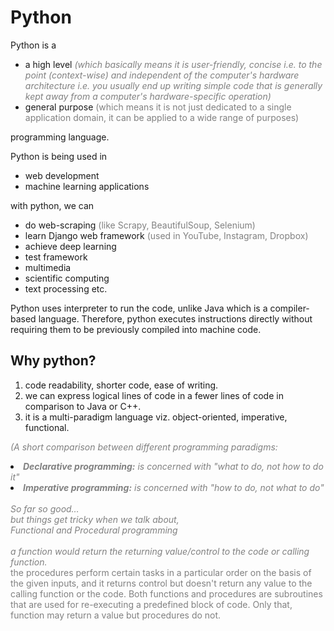 # Python

Python is a 
- a high level <font color="gray"><i>(which basically means it is user-friendly, concise i.e. to the point (context-wise) and independent of the computer's hardware architecture i.e. you usually end up writing simple code that is generally kept away from a computer's hardware-specific operation)</i></font>
- general purpose <font color="gray">(which means it is not just dedicated to a single application domain, it can be applied to a wide range of purposes)</font>

programming language.

Python is being used in 
- web development 
- machine learning applications

with python, we can
- do web-scraping <font color="gray">(like Scrapy, BeautifulSoup, Selenium)</font> 
- learn Django web framework <font color="gray">(used in YouTube, Instagram, Dropbox)</font>
- achieve deep learning
- test framework
- multimedia
- scientific computing 
- text processing etc.


Python uses interpreter to run the code, unlike Java which is a compiler-based language.
Therefore, python executes instructions directly without requiring them to be previously
compiled into machine code.

## Why python?
1. code readability, shorter code, ease of writing.
2. we can express logical lines of code in a fewer lines of code in comparison to Java or C++.
3. it is a multi-paradigm language viz. object-oriented, imperative, functional.

<font color="gray">_(A short comparison between different programming paradigms:_<li>_**Declarative programming:** is concerned with "what to do, not how to do it"_</li><li>_**Imperative programming:** is concerned with "how to do, not what to do"_</li><br>_So far so good…<br> but things get tricky when we talk about,_<br>_Functional and Procedural programming<br><br>a function would return the returning value/control to the code or calling function._<br>the procedures perform certain tasks in a particular order on the basis of the given inputs, and it returns control but doesn't return any value to the calling function or the code. Both functions and procedures are subroutines that are used for re-executing a predefined block of code. Only that, function may return a value but procedures do not.</font> 
